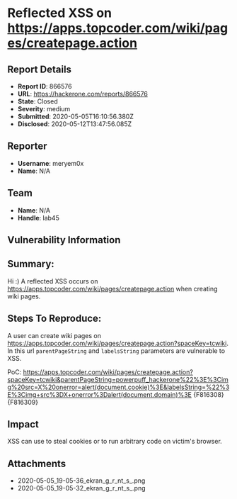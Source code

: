 # Reflected XSS on https://apps.topcoder.com/wiki/pages/createpage.action

## Report Details
- **Report ID**: 866576
- **URL**: https://hackerone.com/reports/866576
- **State**: Closed
- **Severity**: medium
- **Submitted**: 2020-05-05T16:10:56.380Z
- **Disclosed**: 2020-05-12T13:47:56.085Z

## Reporter
- **Username**: meryem0x
- **Name**: N/A

## Team
- **Name**: N/A
- **Handle**: lab45

## Vulnerability Information
## Summary:
Hi :) A reflected XSS occurs on https://apps.topcoder.com/wiki/pages/createpage.action when creating wiki pages.

## Steps To Reproduce:
A user can create wiki pages on https://apps.topcoder.com/wiki/pages/createpage.action?spaceKey=tcwiki. In this url `parentPageString` and `labelsString` parameters are vulnerable to XSS.

PoC:
https://apps.topcoder.com/wiki/pages/createpage.action?spaceKey=tcwiki&parentPageString=powerpuff_hackerone%22%3E%3Cimg%20src=X%20onerror=alert(document.cookie)%3E&labelsString=%22%3E%3Cimg+src%3DX+onerror%3Dalert(document.domain)%3E
{F816308}
{F816309}

## Impact

XSS can use to steal cookies or to run arbitrary code on victim's browser.

## Attachments
- 2020-05-05_19-05-36_ekran_g_r_nt_s_.png
- 2020-05-05_19-05-32_ekran_g_r_nt_s_.png
